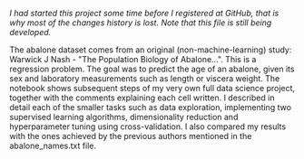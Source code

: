 <i>I had started this project some time before I registered at GitHub, that is why most of the changes history is lost. Note that this file is still being developed.</i>

The abalone dataset comes from an original (non-machine-learning) study: Warwick J Nash -  "The Population Biology of Abalone...". This is a regression problem. The goal was to predict the age of an abalone, given its sex and laboratory measurements such as length or viscera weight. The notebook shows subsequent steps of my very own full data science project, together with the comments explaining each cell written. I described in detail each of the smaller tasks such as data exploration, implementing two supervised learning algorithms, dimensionality reduction and hyperparameter tuning using cross-validation. I also compared my results with the ones achieved by the previous authors mentioned in the abalone_names.txt file.
